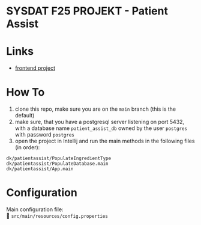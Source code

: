 # SYSDAT F25 PROJEKT - Patient Assist

# Links

  - [frontend project](https://github.com/SYSDAT-PATIENT-ASSIST/FrontEnd)

# How To

  1. clone this repo, make sure you are on the `main` branch (this is the default)
  2. make sure, that you have a postgresql server listening on port 5432, with a database name `patient_assist_db` owned by the user `postgres` with password `postgres`
  3. open the project in Intellij and run the main methods in the following files (in order):
```
dk/patientassist/PopulateIngredientType
dk/patientassist/PopulateDatabase.main
dk/patientassist/App.main
```

# Configuration

Main configuration file:  
📄 `src/main/resources/config.properties`

